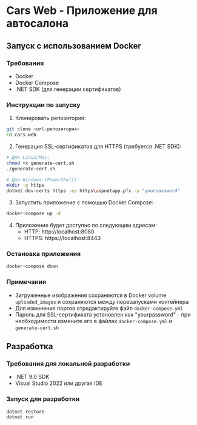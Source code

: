 # Cars Web - Приложение для автосалона

## Запуск с использованием Docker

### Требования

- Docker
- Docker Compose
- .NET SDK (для генерации сертификатов)

### Инструкции по запуску

1. Клонировать репозиторий:

```bash
git clone <url-репозитория>
cd cars-web
```

2. Генерация SSL-сертификатов для HTTPS (требуется .NET SDK):

```bash
# Для Linux/Mac:
chmod +x generate-cert.sh
./generate-cert.sh

# Для Windows (PowerShell):
mkdir -p https
dotnet dev-certs https -ep https\aspnetapp.pfx -p "yourpassword"
```

3. Запустить приложение с помощью Docker Compose:

```bash
docker-compose up -d
```

4. Приложение будет доступно по следующим адресам:
   - HTTP: http://localhost:8080
   - HTTPS: https://localhost:8443

### Остановка приложения

```bash
docker-compose down
```

### Примечания

- Загруженные изображения сохраняются в Docker volume `uploaded_images` и сохраняются между перезапусками контейнера
- Для изменения портов отредактируйте файл `docker-compose.yml`
- Пароль для SSL-сертификата установлен как "yourpassword" - при необходимости измените его в файлах `docker-compose.yml` и `generate-cert.sh`

## Разработка

### Требования для локальной разработки

- .NET 9.0 SDK
- Visual Studio 2022 или другая IDE

### Запуск для разработки

```bash
dotnet restore
dotnet run
```
